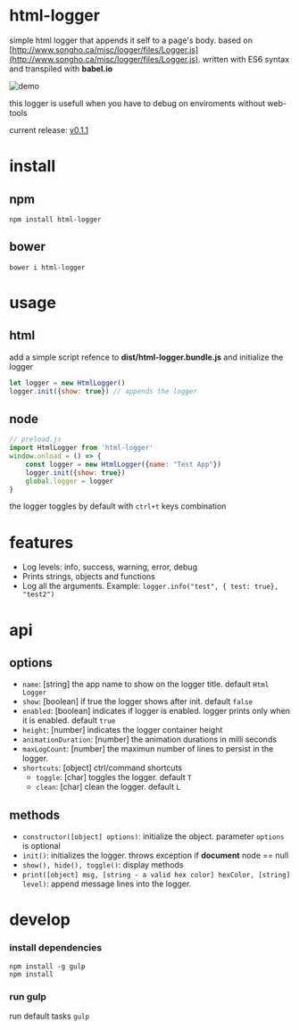 
html-logger
===========
simple html logger that appends it self to a page's body. based on [http://www.songho.ca/misc/logger/files/Logger.js](http://www.songho.ca/misc/logger/files/Logger.js).
written with ES6 syntax and transpiled with **babel.io**

![demo](https://github.com/b1tdust/html-logger/blob/release/v0.1.0/screenshots/demo.gif?raw=true)

this logger is usefull when you have to debug on enviroments without web-tools

current release: [v0.1.1](https://github.com/b1tdust/html-logger/releases/tag/v0.1.1)

install
=======
## npm
```
npm install html-logger
```

## bower
```
bower i html-logger
```

usage
=====
## html
add a simple script refence to **dist/html-logger.bundle.js** and initialize the logger
```js
let logger = new HtmlLogger()
logger.init({show: true}) // appends the logger
```

## node
```js
// preload.js
import HtmlLogger from 'html-logger'
window.onload = () => {
    const logger = new HtmlLogger({name: "Test App"})
    logger.init({show: true})
    global.logger = logger
}
```

the logger toggles by default with `ctrl+t` keys combination

features
========
* Log levels: info, success, warning, error, debug
* Prints strings, objects and functions
* Log all the arguments. Example: `logger.info("test", { test: true}, "test2")`

api
===
## options
* `name`: [string] the app name to show on the logger title. default `Html Logger`
* `show`: [boolean] if true the logger shows after init. default `false`  
* `enabled`: [boolean] indicates if logger is enabled. logger prints only when it is enabled. default `true`
* `height`: [number] indicates the logger container height
* `animationDuration`: [number] the animation durations in milli seconds
* `maxLogCount`: [number] the maximun number of lines to persist in the logger.
* `shortcuts`: [object] ctrl/command shortcuts
    * `toggle`: [char] toggles the logger. default `T`
    * `clean`: [char] clean the logger. default `L`

## methods
* `constructor([object] options)`: initialize the object. parameter `options` is optional
* `init()`: initializes the logger. throws exception if **document** node == null
* `show(), hide(), toggle()`: display methods
* `print([object] msg, [string - a valid hex color] hexColor, [string] level)`: append message lines into the logger.

develop
=======
### install dependencies
```
npm install -g gulp
npm install
``` 
### run gulp
run default tasks
`gulp`

